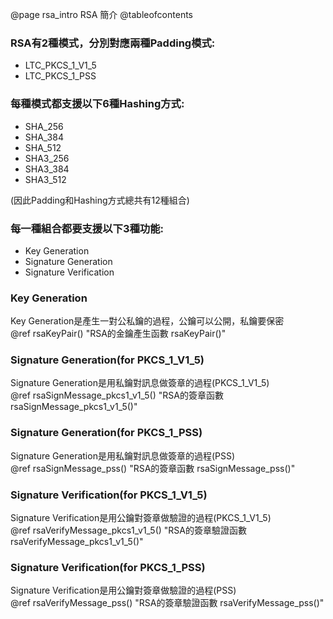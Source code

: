 @page rsa_intro RSA 簡介
@tableofcontents

### RSA有2種模式，分別對應兩種Padding模式:
- LTC_PKCS_1_V1_5
- LTC_PKCS_1_PSS

### 每種模式都支援以下6種Hashing方式:
- SHA_256
- SHA_384
- SHA_512
- SHA3_256
- SHA3_384
- SHA3_512

(因此Padding和Hashing方式總共有12種組合)

### 每一種組合都要支援以下3種功能:
- Key Generation
- Signature Generation
- Signature Verification

### Key Generation  
Key Generation是產生一對公私鑰的過程，公鑰可以公開，私鑰要保密 <br>
@ref rsaKeyPair() "RSA的金鑰產生函數 rsaKeyPair()" 
<br>

### Signature Generation(for PKCS_1_V1_5)
Signature Generation是用私鑰對訊息做簽章的過程(PKCS_1_V1_5) <br>
@ref rsaSignMessage_pkcs1_v1_5() "RSA的簽章函數 rsaSignMessage_pkcs1_v1_5()"
<br>

### Signature Generation(for PKCS_1_PSS)
Signature Generation是用私鑰對訊息做簽章的過程(PSS) <br>
@ref rsaSignMessage_pss() "RSA的簽章函數 rsaSignMessage_pss()"
<br>

### Signature Verification(for PKCS_1_V1_5)
Signature Verification是用公鑰對簽章做驗證的過程(PKCS_1_V1_5) <br>
@ref rsaVerifyMessage_pkcs1_v1_5() "RSA的簽章驗證函數 rsaVerifyMessage_pkcs1_v1_5()"
<br>

### Signature Verification(for PKCS_1_PSS)
Signature Verification是用公鑰對簽章做驗證的過程(PSS) <br>
@ref rsaVerifyMessage_pss() "RSA的簽章驗證函數 rsaVerifyMessage_pss()"
